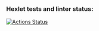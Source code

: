 ### Hexlet tests and linter status:
[![Actions Status](https://github.com/Lorety-VL/frontend-project-11/actions/workflows/hexlet-check.yml/badge.svg)](https://github.com/Lorety-VL/frontend-project-11/actions)